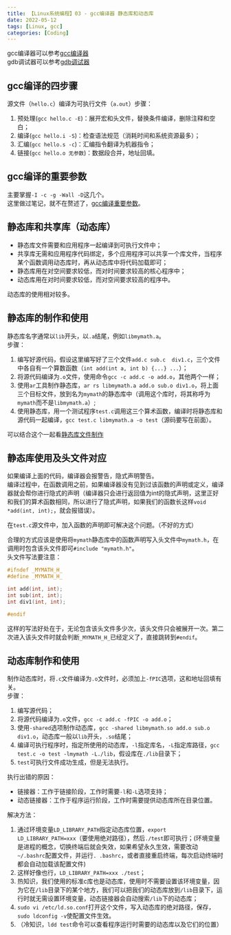 ```yaml
---
title: 【Linux系统编程】03 - gcc编译器 静态库和动态库
date: 2022-05-12
tags: [Linux, gcc]
categories: [Coding]
---
```


gcc编译器可以参考[gcc编译器](https://xushun1221.github.io/2022/linux%E4%B8%8B%E4%BD%BF%E7%94%A8vscode%E5%92%8Ccmake%E8%BF%9B%E8%A1%8Cc-%E5%BC%80%E5%8F%911/)  
gdb调试器可以参考[gdb调试器](https://xushun1221.github.io/2022/linux%E4%B8%8B%E4%BD%BF%E7%94%A8vscode%E5%92%8Ccmake%E8%BF%9B%E8%A1%8Cc-%E5%BC%80%E5%8F%912/)

## gcc编译的四步骤
源文件（`hello.c`）编译为可执行文件（`a.out`）步骤：
1. 预处理(`gcc hello.c -E`)：展开宏和头文件，替换条件编译，删除注释和空白；
2. 编译(`gcc hello.i -S`)：检查语法规范（消耗时间和系统资源最多）；
3. 汇编(`gcc hello.s -c`)：汇编指令翻译为机器指令；
4. 链接(`gcc hello.o 无参数`)：数据段合并，地址回填。

## gcc编译的重要参数
主要掌握`-I -c -g -Wall -D`这几个。  
这里做过笔记，就不在赘述了，[gcc编译重要参数](https://xushun1221.github.io/2022/linux%E4%B8%8B%E4%BD%BF%E7%94%A8vscode%E5%92%8Ccmake%E8%BF%9B%E8%A1%8Cc-%E5%BC%80%E5%8F%911/#g%E9%87%8D%E8%A6%81%E7%9A%84%E7%BC%96%E8%AF%91%E5%8F%82%E6%95%B0)。

## 静态库和共享库（动态库）
- 静态库文件需要和应用程序一起编译到可执行文件中；
- 共享库无需和应用程序代码绑定，多个应用程序可以共享一个库文件，当程序某个函数调用动态库时，再从动态库中将代码加载即可；
- 静态库用在对空间要求较低，而对时间要求较高的核心程序中；
- 动态库用在对时间要求较低，而对空间要求较高的程序中。

动态库的使用相对较多。

## 静态库的制作和使用
静态库名字通常以`lib`开头，以`.a`结尾，例如`libmymath.a`。  
步骤：
1. 编写好源代码，假设这里编写好了三个文件`add.c sub.c  div1.c`，三个文件中各自有一个算数函数（`int add(int a, int b) {...} ...`）；
2. 将源代码编译为`.o`文件，使用命令`gcc -c add.c -o add.o`，其他两个一样；
3. 使用`ar`工具制作静态库，`ar rs libmymath.a add.o sub.o div1.o`，将上面三个目标文件，放到名为`mymath`的静态库中（调用这个库时，将其称呼为`mymath`而不是`libmymath.a`）;
4. 使用静态库，用一个测试程序`test.c`调用这三个算术函数，编译时将静态库和源代码一起编译，`gcc test.c libmymath.a -o test`（源码要写在前面）。

可以结合这个一起看[静态库文件制作](https://xushun1221.github.io/2022/linux%E4%B8%8B%E4%BD%BF%E7%94%A8vscode%E5%92%8Ccmake%E8%BF%9B%E8%A1%8Cc-%E5%BC%80%E5%8F%911/#%E7%94%9F%E6%88%90%E9%9D%99%E6%80%81%E5%BA%93%E6%96%87%E4%BB%B6-a)

## 静态库使用及头文件对应
如果编译上面的代码，编译器会报警告，隐式声明警告。  
编译过程中，在函数调用之前，如果编译器没有见到过该函数的声明或定义，编译器就会帮你进行隐式的声明（编译器只会进行返回值为int的隐式声明，这里正好和我们的算术函数相同，所以进行了隐式声明，如果我们的函数长这样`void *add(int, int);`，就会报错误）。

在`test.c`源文件中，加入函数的声明即可解决这个问题。（不好的方式）

合理的方式应该是使用将`mymath`静态库中的函数声明写入头文件中`mymath.h`，在调用时包含该头文件即可`#include "mymath.h"`。  
头文件写法要注意：  
```c
#ifndef _MYMATH_H_
#define _MYMATH_H_

int add(int, int);
int sub(int, int);
int div1(int, int);

#endif
```
这样的写法好处在于，无论包含该头文件多少次，该头文件只会被展开一次。第二次进入该头文件时就会判断`_MYMATH_H_`已经定义了，直接跳转到`#endif`。

## 动态库制作和使用
制作动态库时，将`.c`文件编译为`.o`文件时，必须加上`-fPIC`选项，这和地址回填有关。  
步骤：
1. 编写源代码；
2. 将源代码编译为`.o`文件，`gcc -c add.c -fPIC -o add.o`；
3. 使用`-shared`选项制作动态库，`gcc -shared libmymath.so add.o sub.o div1.o`，动态库一般以`lib`开头，`.so`结尾；
4. 编译可执行程序时，指定所使用的动态库，`-l`指定库名，`-L`指定库路径，`gcc test.c -o test -lmymath -L./lib`，假设库在`./lib`目录下；
5. `test`可执行文件成功生成，但是无法执行。

执行出错的原因：
- 链接器：工作于链接阶段，工作时需要`-l`和`-L`选项支持；
- 动态链接器：工作于程序运行阶段，工作时需要提供动态库所在目录位置。

解决方法：
1. 通过环境变量`LD_LIBRARY_PATH`指定动态库位置，`export LD_LIBRARY_PATH=xxx`（要使用绝对路径），然后`./test`即可执行；(环境变量是进程的概念，切换终端后就会失效，如果希望永久生效，需要改动`~/.bashrc`配置文件，并运行`. .bashrc`，或者直接重启终端，每次启动终端时都会自动加载该配置文件)
2. 这样好像也行，`LD_LIBRARY_PATH=xxx ./test`；
3. 热知识，我们使用的标准c库也是动态库，使用时不需要设置该环境变量，因为它在`/lib`目录下的某个地方，我们可以把我们的动态库放到`/lib`目录下，运行时就无需设置环境变量，动态链接器会自动搜索`/lib`下的动态库；
4. `sudo vi /etc/ld.so.conf`打开这个文件，写入动态库的绝对路径，保存，`sudo ldconfig -v`使配置文件生效。
5. （冷知识，`ldd test`命令可以查看程序运行时需要的动态库以及它们的位置）